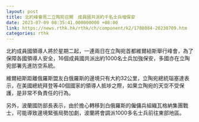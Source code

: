 ```yaml
---
layout: post
title: 北約峰會周二立陶宛召開　成員國共派約千名士兵增保安
date: 2023-07-09 08:35:41.000000000 +08:00
link: https://news.rthk.hk/rthk/ch/component/k2/1708084-20230709.htm
categories: rthk
---
```


北約成員國領導人將於星期二起，一連兩日在立陶宛首都維爾紐斯舉行峰會，為了保障各國領導人安全，16個成員國共派出約1000名士兵加強保安，多國亦在立陶宛部署先進防空系統。

維爾紐斯距離俄羅斯盟友白俄羅斯的邊境只有大約32公里，立陶宛總統瑙塞達表示，在美國總統拜登等40個國家的領導人抵埗之際，如果立陶宛的天空不受保護，是非常不負責任的行為。

另外，波蘭國防部長表示，由於擔心轉移到白俄羅斯的僱傭兵組織瓦格納集團戰士，可能導致邊境緊張局勢加劇，波蘭將會調派1000多名士兵前往東部地區。
